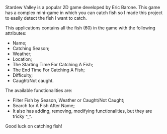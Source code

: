 Stardew Valley is a popular 2D game developed by Eric Barone.
This game has a complex mini-game in which you can catch fish so I made this project to easily detect the fish I want to catch.

This applications contains all the fish (60) in the game with the following attributes:
- Name;
- Catching Season;
- Weather;
- Location;
- The Starting Time For Catching A Fish;
- The End Time For Catching A Fish;
- Difficulty;
- Caught/Not caught.

The available functionalities are:
- Filter Fish by Season, Weather or Caught/Not Caught;
- Search for A Fish After Name;
- It also has adding, removing, modifying functionalities, but they are tricky ^_^.

Good luck on catching fish!
